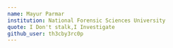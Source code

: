 ```yaml
---
name: Mayur Parmar
institution: National Forensic Sciences University
quote: I Don't stalk,I Investigate
github_user: th3cby3rc0p
---
```

